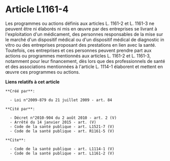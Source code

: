 # Article L1161-4

Les programmes ou actions définis aux articles L. 1161-2 et L. 1161-3 ne peuvent être ni élaborés ni mis en œuvre par des
entreprises se livrant à l'exploitation d'un médicament, des personnes responsables de la mise sur le marché d'un dispositif
médical ou d'un dispositif médical de diagnostic in vitro ou des entreprises proposant des prestations en lien avec la santé.
Toutefois, ces entreprises et ces personnes peuvent prendre part aux actions ou programmes mentionnés aux articles L. 1161-2
et L. 1161-3, notamment pour leur financement, dès lors que des professionnels de santé et des associations mentionnées à
l'article L. 1114-1 élaborent et mettent en œuvre ces programmes ou actions.

**Liens relatifs à cet article**

	**Créé par**:

	  - Loi n°2009-879 du 21 juillet 2009 - art. 84

	**Cité par**:

	  - Décret n°2010-904 du 2 août 2010 - art. 2 (V)
	  - Arrêté du 14 janvier 2015 - art. (V)
	  - Code de la santé publique - art. L1521-7 (V)
	  - Code de la santé publique - art. R1161-5 (V)

	**Cite**:

	  - Code de la santé publique - art. L1114-1 (V)
	  - Code de la santé publique - art. L1161-2 (V)
